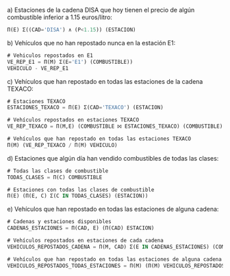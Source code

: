 a) Estaciones de la cadena DISA que hoy tienen el precio de algún combustible inferior a 1.15 euros/litro:
```sql
Π(E) Σ((CAD='DISA') ∧ (P<1.15)) (ESTACION)
```

b) Vehículos que no han repostado nunca en la estación E1:
```sql
# Vehiculos repostados en E1
VE_REP_E1 = Π(M) Σ(E='E1') (COMBUSTIBLE)) 
VEHICULO - VE_REP_E1
```

c) Vehículos que han repostado en todas las estaciones de la cadena TEXACO:
```sql
# Estaciones TEXACO
ESTACIONES_TEXACO = Π(E) Σ(CAD='TEXACO') (ESTACION) 

# Vehículos repostados en estaciones TEXACO
VE_REP_TEXACO = Π(M,E) (COMBUSTIBLE ⨝ ESTACIONES_TEXACO) (COMBUSTIBLE)

# Vehículos que han repostado en todas las estaciones TEXACO
Π(M) (VE_REP_TEXACO / Π(M) VEHICULO) 
```

d) Estaciones que algún día han vendido combustibles de todas las clases:
```sql
# Todas las clases de combustible
TODAS_CLASES = Π(C) COMBUSTIBLE 

# Estaciones con todas las clases de combustible
Π(E) (Π(E, C) Σ(C IN TODAS_CLASES) (ESTACION)) 
```

e) Vehículos que han repostado en todas las estaciones de alguna cadena:
```sql
# Cadenas y estaciones disponibles
CADENAS_ESTACIONES = Π(CAD, E) (Π(CAD) ESTACION) 

# Vehículos repostados en estaciones de cada cadena
VEHICULOS_REPOSTADOS_CADENA = Π(M, CAD) Σ(E IN CADENAS_ESTACIONES) (COMBUSTIBLE) 

# Vehículos que han repostado en todas las estaciones de alguna cadena
VEHICULOS_REPOSTADOS_TODAS_ESTACIONES = Π(M) (Π(M) VEHICULOS_REPOSTADOS_CADENA / Π(M) VEHICULO) 
```
